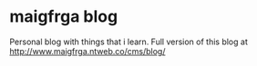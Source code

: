 maigfrga blog
==================
Personal blog with things that i learn. Full version of this blog at http://www.maigfrga.ntweb.co/cms/blog/

